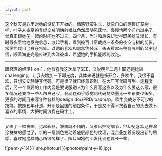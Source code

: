 ```yaml
---
layout: post
---
```


这个秋天是心里对她的惦记下开始的。情感野蛮生长，就像门口的两颗灯笼树一样，叶子从盛夏的青绿变成明快的橙红色然后随风落地。慢慢地两个月也过来了。曾真正跟她在一起的时间也不过三、四个月，当时和后来却觉得既美好又漫长。有时候夜里给她发完信息，收起手机，看到被百叶窗裁成一条条的夜空与树的剪影，常常怀疑自己身在何处。对她的喜欢和思念伪装成一条条看起来稍有克制的文字短信，顺着海底光缆传递到大洋彼岸，希望她的手机能顺利收讫。

---

跟经理的经理1-on-1：他恭喜我这次拿了SEE，又说明年二月升职还是比较challenging，让我去增加一下曝光度，具体来说就是多开会、多吹牛。我很不喜欢，只想安安静静写代码。可是很早就已经意识到，在大厂写代码写到一定程度后，另一个重要的工作内容是要说服别人为什么要写这些以及为什么要这么写，很多情况还要拉一些人帮自己写，我现在似乎感觉到代码提交量比一年前要少很多，更多的时间用来写各种各样的design doc/PRD/roadmap。吹牛变成必不可少的技能。按照五年计划，升职是回国的前提条件，于是又不得不按着自己的头去做不喜欢的事情，大把时间浪费在码字上。

---

又画了一幅油画。比起彩铅，油画既不精确，又难以控制细节，但却更喜欢这种涂涂抹抹的感觉了，新的一层颜色拨动着底层颜色的纹理，混合叠加着呈现出新的质感。喜欢她这种随心所欲的样子。照片里她的头发比现在要长一些。

![paint-y-16]({{ site.photourl }}/photos/paint-y-16.jpg)